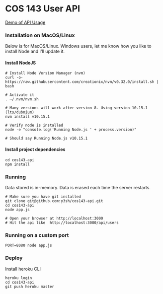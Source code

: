 # COS 143 User API

[Demo of API Usage](https://stormy-thicket-73472.herokuapp.com/)

### Installation on MacOS/Linux

Below is for MacOS/Linux. Windows users, let me know how you like to install Node and I'll update it.


#### Install NodeJS
```console
# Install Node Version Manager (nvm)
curl -o- https://raw.githubusercontent.com/creationix/nvm/v0.32.0/install.sh | bash

# Activate it 
. ~/.nvm/nvm.sh

# Many versions will work after version 8. Using version 10.15.1 (lts/dubnium)
nvm install v10.15.1

# Verify node is installed
node -e "console.log('Running Node.js ' + process.version)"

# Should say Running Node.js v10.15.1
```

#### Install project dependencies
```console
cd cos143-api
npm install
```

### Running
Data stored is in-memory. Data is erased each time the server restarts.
```console
# Make sure you have git installed
git clone git@github.com:y3sh/cos143-api.git
cd cos143-api
node app.js

# Open your browser at http://localhost:3000
# Hit the api like  http://localhost:3000/api/users
```

### Running on a custom port
```console
PORT=8080 node app.js
```

### Deploy

Install heroku CLI
```console
heroku login
cd cos143-api
git push heroku master
```
